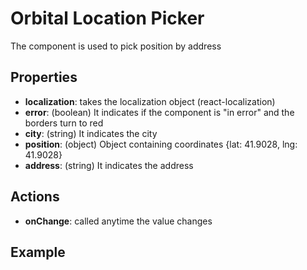 # Orbital Location Picker

The component is used to pick position by address

## Properties

* <b>localization</b>: takes the localization object (react-localization)
* <b>error</b>: (boolean) It indicates if the component is "in error" and the borders turn to red
* <b>city</b>: (string) It indicates the city
* <b>position</b>: (object) Object containing coordinates  {lat: 41.9028, lng: 41.9028}
* <b>address</b>: (string) It indicates the address

## Actions

* <b>onChange</b>: called anytime the value changes

## Example
<OrbitalLocationPicker
    localization={localization}
    error={errorLocation}
    city={city}
    position={position}
    address={address}
    onChange={this.changeLocation}>
</OrbitalLocationPicker>
